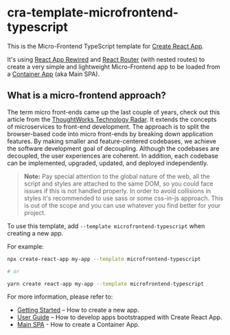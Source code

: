 # cra-template-microfrontend-typescript

This is the Micro-Frontend TypeScript template for [Create React App](https://github.com/facebook/create-react-app).

It's using [React App Rewired](https://www.npmjs.com/package/react-app-rewired) and [React Router](https://reactrouter.com/) (with nested routes) to create a very simple and lightweight Micro-Frontend app to be loaded from a [Container App](https://github.com/gabrielcerutti/main-spa) (aka Main SPA).

## What is a micro-frontend approach?

The term micro front-ends came up the last couple of years, check out this article from the [ThoughtWorks Technology Radar](https://www.thoughtworks.com/radar/techniques/micro-frontends). It extends the concepts of microservices to front-end development.
The approach is to split the browser-based code into micro front-ends by breaking down application features. By making smaller and feature-centered codebases, we achieve the software development goal of decoupling.
Although the codebases are decoupled, the user experiences are coherent. In addition, each codebase can be implemented, upgraded, updated, and deployed independently.

> **Note:** Pay special attention to the global nature of the web, all the script and styles are attached to the same DOM, so you could face issues if this is not handled properly. In order to avoid collisions in styles it's recommended to use sass or some css-in-js approach. This is out of the scope and you can use whatever you find better for your project.

To use this template, add `--template microfrontend-typescript` when creating a new app.

For example:

```sh
npx create-react-app my-app --template microfrontend-typescript

# or

yarn create react-app my-app --template microfrontend-typescript
```

For more information, please refer to:

- [Getting Started](https://create-react-app.dev/docs/getting-started) – How to create a new app.
- [User Guide](https://create-react-app.dev) – How to develop apps bootstrapped with Create React App.
- [Main SPA](https://github.com/gabrielcerutti/main-spa) - How to create a Container App.
